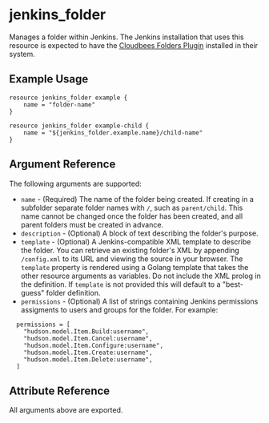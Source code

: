 ---
---

# jenkins_folder

Manages a folder within Jenkins. The Jenkins installation that uses this resource is expected to have the [Cloudbees Folders Plugin](https://plugins.jenkins.io/cloudbees-folder) installed in their system.

## Example Usage

```hcl
resource jenkins_folder example {
    name = "folder-name"
}

resource jenkins_folder example-child {
    name = "${jenkins_folder.example.name}/child-name"
}
```

## Argument Reference

The following arguments are supported:

* `name` - (Required) The name of the folder being created. If creating in a subfolder separate folder names with `/`, such as `parent/child`. This name cannot be changed once the folder has been created, and all parent folders must be created in advance.
* `description` - (Optional) A block of text describing the folder's purpose.
* `template` - (Optional) A Jenkins-compatible XML template to describe the folder. You can retrieve an existing folder's XML by appending `/config.xml` to its URL and viewing the source in your browser. The `template` property is rendered using a Golang template that takes the other resource arguments as variables. Do not include the XML prolog in the definition. If `template` is not provided this will default to a "best-guess" folder definition.
* `permissions` - (Optional) A list of strings containing Jenkins permissions assigments to users and groups for the folder. For example:

```hcl
  permissions = [
    "hudson.model.Item.Build:username",
    "hudson.model.Item.Cancel:username",
    "hudson.model.Item.Configure:username",
    "hudson.model.Item.Create:username",
    "hudson.model.Item.Delete:username",
  ]
```

## Attribute Reference

All arguments above are exported.
